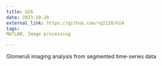 ```yaml
---
title: GIA
date: 2023-10-26
external_link: https://github.com/rg2128/GIA
tags:
MATLAB, Image processing

---
```


Glomeruli imaging analysis from segmented time-series data

<!--more-->
